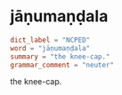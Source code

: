 # jāṇumaṇḍala

``` toml
dict_label = "NCPED"
word = "jāṇumaṇḍala"
summary = "the knee-cap."
grammar_comment = "neuter"
```

the knee\-cap.

